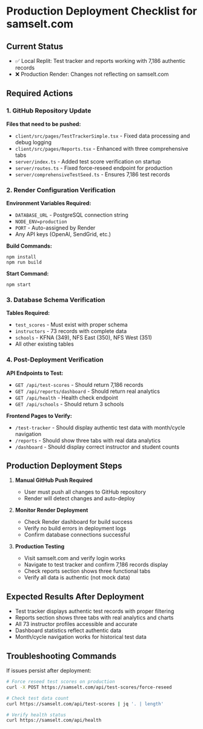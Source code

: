 # Production Deployment Checklist for samselt.com

## Current Status
- ✅ Local Replit: Test tracker and reports working with 7,186 authentic records
- ❌ Production Render: Changes not reflecting on samselt.com

## Required Actions

### 1. GitHub Repository Update
**Files that need to be pushed:**
- `client/src/pages/TestTrackerSimple.tsx` - Fixed data processing and debug logging
- `client/src/pages/Reports.tsx` - Enhanced with three comprehensive tabs
- `server/index.ts` - Added test score verification on startup
- `server/routes.ts` - Fixed force-reseed endpoint for production
- `server/comprehensiveTestSeed.ts` - Ensures 7,186 test records

### 2. Render Configuration Verification
**Environment Variables Required:**
- `DATABASE_URL` - PostgreSQL connection string
- `NODE_ENV=production`
- `PORT` - Auto-assigned by Render
- Any API keys (OpenAI, SendGrid, etc.)

**Build Commands:**
```
npm install
npm run build
```

**Start Command:**
```
npm start
```

### 3. Database Schema Verification
**Tables Required:**
- `test_scores` - Must exist with proper schema
- `instructors` - 73 records with complete data  
- `schools` - KFNA (349), NFS East (350), NFS West (351)
- All other existing tables

### 4. Post-Deployment Verification
**API Endpoints to Test:**
- `GET /api/test-scores` - Should return 7,186 records
- `GET /api/reports/dashboard` - Should return real analytics
- `GET /api/health` - Health check endpoint
- `GET /api/schools` - Should return 3 schools

**Frontend Pages to Verify:**
- `/test-tracker` - Should display authentic test data with month/cycle navigation
- `/reports` - Should show three tabs with real data analytics
- `/dashboard` - Should display correct instructor and student counts

## Production Deployment Steps

1. **Manual GitHub Push Required**
   - User must push all changes to GitHub repository
   - Render will detect changes and auto-deploy

2. **Monitor Render Deployment**
   - Check Render dashboard for build success
   - Verify no build errors in deployment logs
   - Confirm database connections successful

3. **Production Testing**
   - Visit samselt.com and verify login works
   - Navigate to test tracker and confirm 7,186 records display
   - Check reports section shows three functional tabs
   - Verify all data is authentic (not mock data)

## Expected Results After Deployment
- Test tracker displays authentic test records with proper filtering
- Reports section shows three tabs with real analytics and charts
- All 73 instructor profiles accessible and accurate
- Dashboard statistics reflect authentic data
- Month/cycle navigation works for historical test data

## Troubleshooting Commands
If issues persist after deployment:

```bash
# Force reseed test scores on production
curl -X POST https://samselt.com/api/test-scores/force-reseed

# Check test data count
curl https://samselt.com/api/test-scores | jq '. | length'

# Verify health status
curl https://samselt.com/api/health
```